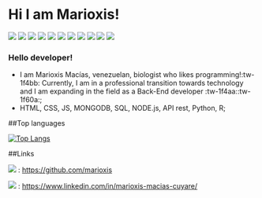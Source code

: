 # Hi I am Marioxis!

![](https://img.shields.io/badge/CSS3-1572B6?style=for-the-badge&logo=css3&logoColor=white) ![](https://img.shields.io/badge/HTML5-E34F26?style=for-the-badge&logo=html5&logoColor=white) ![](https://img.shields.io/badge/JavaScript-323330?style=for-the-badge&logo=javascript&logoColor=F7DF1E) ![](https://img.shields.io/badge/json-5E5C5C?style=for-the-badge&logo=json&logoColor=white) ![](https://img.shields.io/badge/Insomnia-5849be?style=for-the-badge&logo=Insomnia&logoColor=white) ![](https://img.shields.io/badge/MongoDB-4EA94B?style=for-the-badge&logo=mongodb&logoColor=white) ![](https://img.shields.io/badge/MySQL-005C84?style=for-the-badge&logo=mysql&logoColor=white) ![](https://img.shields.io/badge/Node.js-339933?style=for-the-badge&logo=nodedotjs&logoColor=white) ![](https://img.shields.io/badge/Python-FFD43B?style=for-the-badge&logo=python&logoColor=blue) ![](https://img.shields.io/badge/R-276DC3?style=for-the-badge&logo=r&logoColor=white) ![](https://img.shields.io/badge/Swagger-85EA2D?style=for-the-badge&logo=Swagger&logoColor=white) 

### Hello developer!

- I am Marioxis Macías, venezuelan, biologist who likes programming!:tw-1f4bb: Currently, I am in a professional transition towards technology and I am expanding in the field as a Back-End developer :tw-1f4aa::tw-1f60a:;
- HTML, CSS, JS, MONGODB, SQL, NODE.js, API rest, Python, R;


##Top languages

[![Top Langs](https://github-readme-stats.vercel.app/api/top-langs/?username=marioxis)](https://github.com/marioxis)

##Links

![](https://img.shields.io/badge/GitHub-100000?style=for-the-badge&logo=github&logoColor=white) : <https://github.com/marioxis>

![](	https://img.shields.io/badge/LinkedIn-0077B5?style=for-the-badge&logo=linkedin&logoColor=white) : <https://www.linkedin.com/in/marioxis-macias-cuyare/>